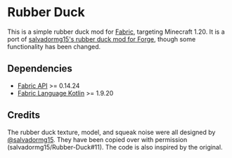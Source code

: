 # Rubber Duck

This is a simple rubber duck mod for [Fabric](https://fabricmc.net/), targeting Minecraft 1.20. It is a port of [salvadormg15's rubber duck mod for Forge](https://github.com/salvadormg15/Rubber-Duck), though some functionality has been changed. 

## Dependencies

- [Fabric API](https://modrinth.com/mod/fabric-api) >= 0.14.24
- [Fabric Language Kotlin](https://modrinth.com/mod/fabric-language-kotlin) >= 1.9.20

## Credits

The rubber duck texture, model, and squeak noise were all designed by [@salvadormg15](https://github.com/salvadormg15). They have been copied over with permission (salvadormg15/Rubber-Duck#11). The code is also inspired by the original.
